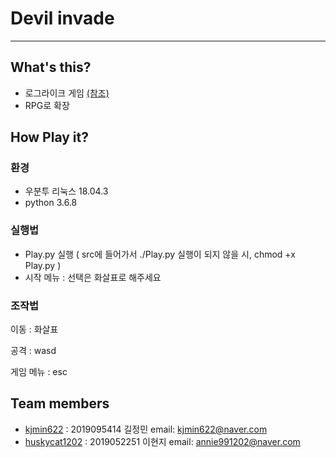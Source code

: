 
# Devil invade

***

## What's this?
* 로그라이크 게임 [(참조)](https://ko.wikipedia.org/wiki/%EB%A1%9C%EA%B7%B8%EB%A5%98_%EA%B2%8C%EC%9E%84)
* RPG로 확장

## How Play it?

### 환경
* 우분투 리눅스 18.04.3
* python 3.6.8

### 실행법
* Play.py 실행 ( src에 들어가서 ./Play.py  실행이 되지 않을 시, chmod +x Play.py )
* 시작 메뉴 : 선택은 화살표로 해주세요


### 조작법

  이동 : 화살표
  
  공격 : wasd
  
  게임 메뉴 : esc

## Team members
* [kjmin622](https://github.com/kjmin622) : 2019095414 길정민 email: kjmin622@naver.com
* [huskycat1202](https://github.com/huskycat1202) : 2019052251 이현지 email: annie991202@naver.com
